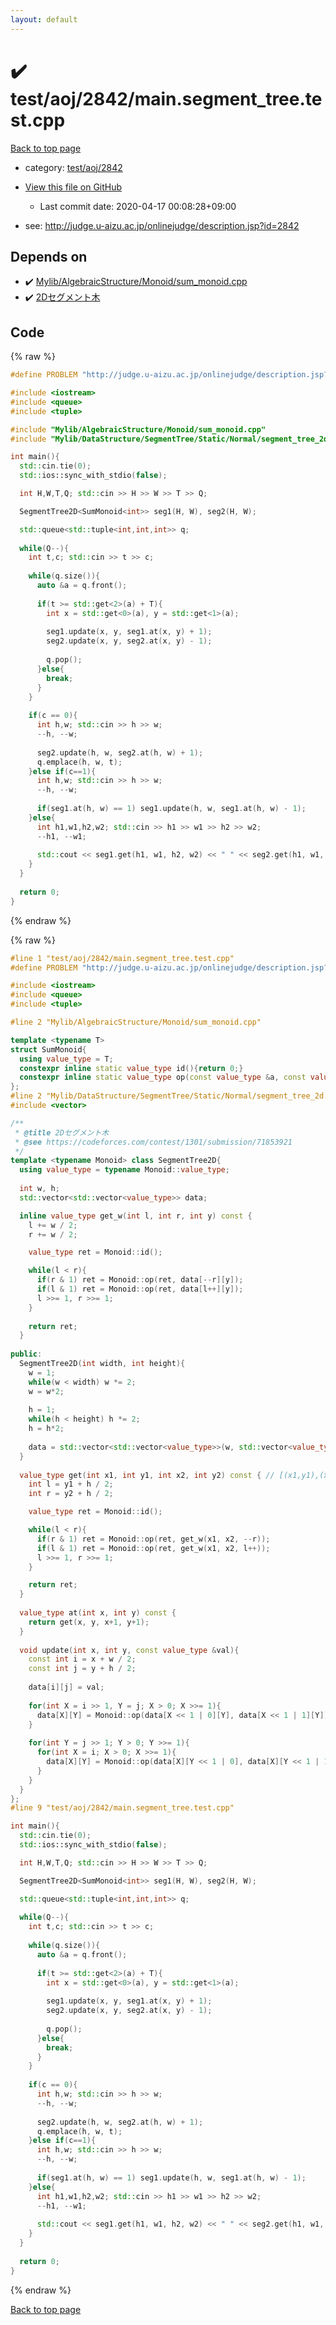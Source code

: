 ```yaml
---
layout: default
---
```


<!-- mathjax config similar to math.stackexchange -->
<script type="text/javascript" async
  src="https://cdnjs.cloudflare.com/ajax/libs/mathjax/2.7.5/MathJax.js?config=TeX-MML-AM_CHTML">
</script>
<script type="text/x-mathjax-config">
  MathJax.Hub.Config({
    TeX: { equationNumbers: { autoNumber: "AMS" }},
    tex2jax: {
      inlineMath: [ ['$','$'] ],
      processEscapes: true
    },
    "HTML-CSS": { matchFontHeight: false },
    displayAlign: "left",
    displayIndent: "2em"
  });
</script>

<script type="text/javascript" src="https://cdnjs.cloudflare.com/ajax/libs/jquery/3.4.1/jquery.min.js"></script>
<script src="https://cdn.jsdelivr.net/npm/jquery-balloon-js@1.1.2/jquery.balloon.min.js" integrity="sha256-ZEYs9VrgAeNuPvs15E39OsyOJaIkXEEt10fzxJ20+2I=" crossorigin="anonymous"></script>
<script type="text/javascript" src="../../../../assets/js/copy-button.js"></script>
<link rel="stylesheet" href="../../../../assets/css/copy-button.css" />


# :heavy_check_mark: test/aoj/2842/main.segment_tree.test.cpp

<a href="../../../../index.html">Back to top page</a>

* category: <a href="../../../../index.html#64e19fd3e4193a1559ce21d32ec43623">test/aoj/2842</a>
* <a href="{{ site.github.repository_url }}/blob/master/test/aoj/2842/main.segment_tree.test.cpp">View this file on GitHub</a>
    - Last commit date: 2020-04-17 00:08:28+09:00


* see: <a href="http://judge.u-aizu.ac.jp/onlinejudge/description.jsp?id=2842">http://judge.u-aizu.ac.jp/onlinejudge/description.jsp?id=2842</a>


## Depends on

* :heavy_check_mark: <a href="../../../../library/Mylib/AlgebraicStructure/Monoid/sum_monoid.cpp.html">Mylib/AlgebraicStructure/Monoid/sum_monoid.cpp</a>
* :heavy_check_mark: <a href="../../../../library/Mylib/DataStructure/SegmentTree/Static/Normal/segment_tree_2d.cpp.html">2Dセグメント木</a>


## Code

<a id="unbundled"></a>
{% raw %}
```cpp
#define PROBLEM "http://judge.u-aizu.ac.jp/onlinejudge/description.jsp?id=2842"

#include <iostream>
#include <queue>
#include <tuple>

#include "Mylib/AlgebraicStructure/Monoid/sum_monoid.cpp"
#include "Mylib/DataStructure/SegmentTree/Static/Normal/segment_tree_2d.cpp"

int main(){
  std::cin.tie(0);
  std::ios::sync_with_stdio(false);

  int H,W,T,Q; std::cin >> H >> W >> T >> Q;

  SegmentTree2D<SumMonoid<int>> seg1(H, W), seg2(H, W);

  std::queue<std::tuple<int,int,int>> q;
  
  while(Q--){
    int t,c; std::cin >> t >> c;
    
    while(q.size()){
      auto &a = q.front();
      
      if(t >= std::get<2>(a) + T){
        int x = std::get<0>(a), y = std::get<1>(a);
        
        seg1.update(x, y, seg1.at(x, y) + 1);
        seg2.update(x, y, seg2.at(x, y) - 1);
        
        q.pop();
      }else{
        break;
      }
    }
      
    if(c == 0){
      int h,w; std::cin >> h >> w;
      --h, --w;
      
      seg2.update(h, w, seg2.at(h, w) + 1);
      q.emplace(h, w, t);
    }else if(c==1){
      int h,w; std::cin >> h >> w;
      --h, --w;
      
      if(seg1.at(h, w) == 1) seg1.update(h, w, seg1.at(h, w) - 1);
    }else{
      int h1,w1,h2,w2; std::cin >> h1 >> w1 >> h2 >> w2;
      --h1, --w1;
      
      std::cout << seg1.get(h1, w1, h2, w2) << " " << seg2.get(h1, w1, h2, w2) << std::endl;
    }
  }
  
  return 0;
}

```
{% endraw %}

<a id="bundled"></a>
{% raw %}
```cpp
#line 1 "test/aoj/2842/main.segment_tree.test.cpp"
#define PROBLEM "http://judge.u-aizu.ac.jp/onlinejudge/description.jsp?id=2842"

#include <iostream>
#include <queue>
#include <tuple>

#line 2 "Mylib/AlgebraicStructure/Monoid/sum_monoid.cpp"

template <typename T>
struct SumMonoid{
  using value_type = T;
  constexpr inline static value_type id(){return 0;}
  constexpr inline static value_type op(const value_type &a, const value_type &b){return a + b;}
};
#line 2 "Mylib/DataStructure/SegmentTree/Static/Normal/segment_tree_2d.cpp"
#include <vector>

/**
 * @title 2Dセグメント木
 * @see https://codeforces.com/contest/1301/submission/71853921
 */
template <typename Monoid> class SegmentTree2D{
  using value_type = typename Monoid::value_type;
      
  int w, h;
  std::vector<std::vector<value_type>> data;

  inline value_type get_w(int l, int r, int y) const {
    l += w / 2;
    r += w / 2;

    value_type ret = Monoid::id();

    while(l < r){
      if(r & 1) ret = Monoid::op(ret, data[--r][y]);
      if(l & 1) ret = Monoid::op(ret, data[l++][y]);
      l >>= 1, r >>= 1;
    }
    
    return ret;
  }
      
public:
  SegmentTree2D(int width, int height){
    w = 1;
    while(w < width) w *= 2;
    w = w*2;
    
    h = 1;
    while(h < height) h *= 2;
    h = h*2;
        
    data = std::vector<std::vector<value_type>>(w, std::vector<value_type>(h));
  }
     
  value_type get(int x1, int y1, int x2, int y2) const { // [(x1,y1),(x2,y2))
    int l = y1 + h / 2;
    int r = y2 + h / 2;

    value_type ret = Monoid::id();

    while(l < r){
      if(r & 1) ret = Monoid::op(ret, get_w(x1, x2, --r));
      if(l & 1) ret = Monoid::op(ret, get_w(x1, x2, l++));
      l >>= 1, r >>= 1;
    }

    return ret;
  }
     
  value_type at(int x, int y) const {
    return get(x, y, x+1, y+1);
  }
     
  void update(int x, int y, const value_type &val){
    const int i = x + w / 2;
    const int j = y + h / 2;
    
    data[i][j] = val;
     
    for(int X = i >> 1, Y = j; X > 0; X >>= 1){
      data[X][Y] = Monoid::op(data[X << 1 | 0][Y], data[X << 1 | 1][Y]);
    }
        
    for(int Y = j >> 1; Y > 0; Y >>= 1){
      for(int X = i; X > 0; X >>= 1){
        data[X][Y] = Monoid::op(data[X][Y << 1 | 0], data[X][Y << 1 | 1]);
      }
    }
  }
};
#line 9 "test/aoj/2842/main.segment_tree.test.cpp"

int main(){
  std::cin.tie(0);
  std::ios::sync_with_stdio(false);

  int H,W,T,Q; std::cin >> H >> W >> T >> Q;

  SegmentTree2D<SumMonoid<int>> seg1(H, W), seg2(H, W);

  std::queue<std::tuple<int,int,int>> q;
  
  while(Q--){
    int t,c; std::cin >> t >> c;
    
    while(q.size()){
      auto &a = q.front();
      
      if(t >= std::get<2>(a) + T){
        int x = std::get<0>(a), y = std::get<1>(a);
        
        seg1.update(x, y, seg1.at(x, y) + 1);
        seg2.update(x, y, seg2.at(x, y) - 1);
        
        q.pop();
      }else{
        break;
      }
    }
      
    if(c == 0){
      int h,w; std::cin >> h >> w;
      --h, --w;
      
      seg2.update(h, w, seg2.at(h, w) + 1);
      q.emplace(h, w, t);
    }else if(c==1){
      int h,w; std::cin >> h >> w;
      --h, --w;
      
      if(seg1.at(h, w) == 1) seg1.update(h, w, seg1.at(h, w) - 1);
    }else{
      int h1,w1,h2,w2; std::cin >> h1 >> w1 >> h2 >> w2;
      --h1, --w1;
      
      std::cout << seg1.get(h1, w1, h2, w2) << " " << seg2.get(h1, w1, h2, w2) << std::endl;
    }
  }
  
  return 0;
}

```
{% endraw %}

<a href="../../../../index.html">Back to top page</a>


